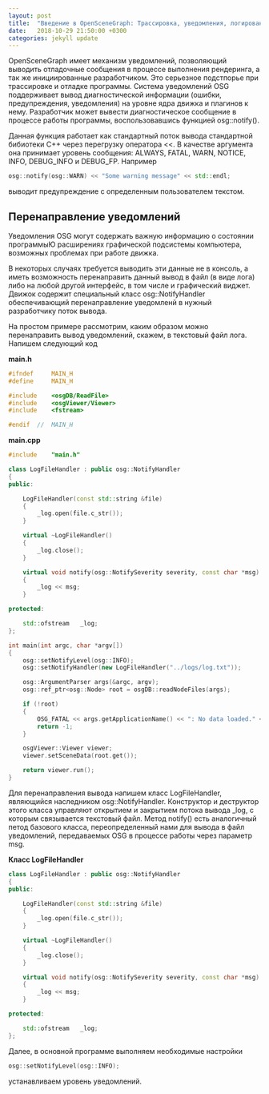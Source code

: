 ```yaml
---
layout: post
title:  "Введение в OpenSceneGraph: Трассировка, уведомления, логирование"
date:   2018-10-29 21:50:00 +0300
categories: jekyll update
---
```


OpenSceneGraph имеет механизм уведомлений, позволяющий выводить отладочные сообщения в процессе выполнения рендеринга, а так же инициированные разработчиком. Это серьезное подстпорье при трассировке и отладке программы. Система уведомлений OSG поддерживает вывод диагностической информации (ошибки, предупреждения, уведомления) на уровне ядра движка и плагинов к нему. Разработчик может вывести диагностическое сообщение в процессе работы программы, воспользовавшись функцией osg::notify().

<!--more-->

Данная функция работает как стандартный поток вывода стандартной бибиотеки C++ через перегрузку оператора <<. В качестве аргумента она принимает уровень сообщения: ALWAYS, FATAL, WARN, NOTICE, INFO, DEBUG_INFO и DEBUG_FP. Например

```cpp
osg::notify(osg::WARN) << "Some warning message" << std::endl;
```
выводит предупреждение с определенным пользователем текстом.

## Перенаправление уведомлений

Уведомления OSG могут содержать важную информацию о состоянии программыЮ расширениях графической подсистемы компьютера, возможных проблемах при работе движка. 

В некоторых случаях требуется выводить эти данные не в консоль, а иметь возможность перенаправить данный вывод в файл (в виде лога) либо на любой другой интерфейс, в том числе и графический виджет. Движок содержит специальный класс osg::NotifyHandler обеспечивающий перенаправление уведомленй в нужный разработчику поток вывода.

На простом примере рассмотрим, каким образом можно перенаправить вывод уведомлений, скажем, в текстовый файл лога. Напишем следующий код

**main.h**
```cpp
#ifndef     MAIN_H
#define     MAIN_H

#include    <osgDB/ReadFile>
#include    <osgViewer/Viewer>
#include    <fstream>

#endif  //  MAIN_H
```

**main.cpp**
```cpp
#include    "main.h"

class LogFileHandler : public osg::NotifyHandler
{
public:

    LogFileHandler(const std::string &file)
    {
        _log.open(file.c_str());
    }

    virtual ~LogFileHandler()
    {
        _log.close();
    }

    virtual void notify(osg::NotifySeverity severity, const char *msg)
    {
        _log << msg;
    }

protected:

    std::ofstream   _log;
};

int main(int argc, char *argv[])
{
    osg::setNotifyLevel(osg::INFO);
    osg::setNotifyHandler(new LogFileHandler("../logs/log.txt"));

    osg::ArgumentParser args(&argc, argv);
    osg::ref_ptr<osg::Node> root = osgDB::readNodeFiles(args);

    if (!root)
    {
        OSG_FATAL << args.getApplicationName() << ": No data loaded." << std::endl;
        return -1;
    }

    osgViewer::Viewer viewer;
    viewer.setSceneData(root.get());

    return viewer.run();
}
```

Для перенаправления вывода напишем класс LogFileHandler, являющийся наследником osg::NotifyHandler. Конструктор и деструктор этого класса управляют открытием и закрытием потока вывода _log, с которым связывается текстовый файл. Метод notify() есть аналогичный петод базового класса, переопределенный нами для вывода в файл уведомлений, передаваемых OSG в процессе работы через параметр msg.

**Класс LogFileHandler**
```cpp
class LogFileHandler : public osg::NotifyHandler
{
public:

    LogFileHandler(const std::string &file)
    {
        _log.open(file.c_str());
    }

    virtual ~LogFileHandler()
    {
        _log.close();
    }

    virtual void notify(osg::NotifySeverity severity, const char *msg)
    {
        _log << msg;
    }

protected:

    std::ofstream   _log;
};
```

Далее, в основной программе выполняем необходимые настройки

```cpp
osg::setNotifyLevel(osg::INFO);
```
устанавливаем уровень уведомлений.